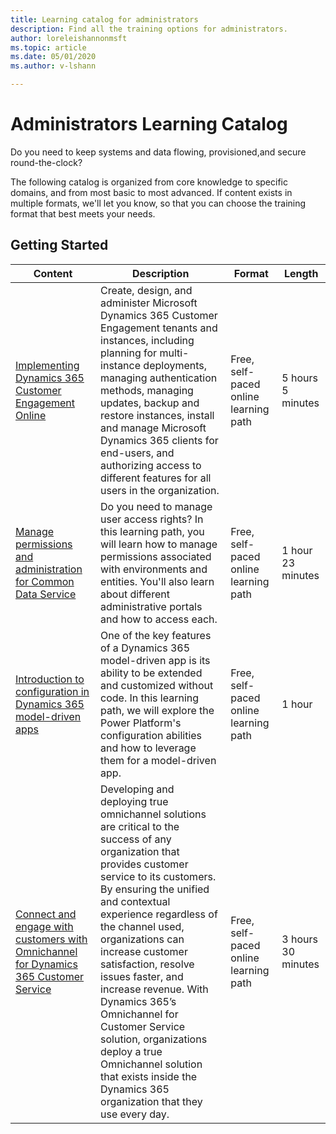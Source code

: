 ```yaml
---
title: Learning catalog for administrators
description: Find all the training options for administrators. 
author: loreleishannonmsft
ms.topic: article
ms.date: 05/01/2020
ms.author: v-lshann

---
```


# Administrators Learning Catalog
Do you need to keep systems and data flowing, provisioned,and secure round-the-clock?

The following catalog is organized from core knowledge to specific domains, and from most basic to most advanced. If content exists in multiple formats, we'll let you know, so that you can choose the training format that best meets your needs.

## Getting Started<a name="get-started"></a>
| Content | Description | Format | Length            |
|----------------------------------------------------------------------------------------------------------------------------------------------------------------------|--------------------------------------------------------------------------------------------------------------------------------------------------------------------------------------------------------------------------------------------------------------------------------------------------------------------------------------------------------------------------------------|---------------------------------------|-------------------|
| [Implementing Dynamics 365 Customer Engagement Online](https://docs.microsoft.com/learn/paths/implementing-customer-engagement-apps)     | Create, design, and administer Microsoft Dynamics 365 Customer Engagement tenants and instances, including planning for multi-instance deployments, managing authentication methods, managing updates, backup and restore instances, install and manage Microsoft Dynamics 365 clients for end-users, and authorizing access to different features for all users in the organization.  | Free, self-paced online learning path | 5 hours 5 minutes  |
| [Manage permissions and administration for Common Data Service](https://docs.microsoft.com/learn/paths/manage-permissions-administration-common-data-service/)             | Do you need to manage user access rights? In this learning path, you will learn how to manage permissions associated with environments and entities. You'll also learn about different administrative portals and how to access each.  | Free, self-paced online learning path | 1 hour 23 minutes  |
| [Introduction to configuration in Dynamics 365 model-driven apps](https://docs.microsoft.com/en-us/learn/paths/introduction-configuration-dynamics-365-model-driven-apps/) | One of the key features of a Dynamics 365 model-driven app is its ability to be extended and customized without code. In this learning path, we will explore the Power Platform's configuration abilities and how to leverage them for a model-driven app.  | Free, self-paced online learning path | 1 hour             |
| [Connect and engage with customers with Omnichannel for Dynamics 365 Customer Service](https://docs.microsoft.com/en-us/learn/paths/work-customer-service-omnichannel/)    | Developing and deploying true omnichannel solutions are critical to the success of any organization that provides customer service to its customers. By ensuring the unified and contextual experience regardless of the channel used, organizations can increase customer satisfaction, resolve issues faster, and increase revenue. With Dynamics 365’s Omnichannel for Customer Service solution, organizations deploy a true Omnichannel solution that exists inside the Dynamics 365 organization that they use every day. | Free, self-paced online learning path | 3 hours 30 minutes |
